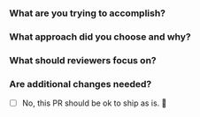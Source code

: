 ### What are you trying to accomplish?

<!-- Please provide a short description of the changes and link to any related issues. Include screenshots or videos for visual changes.  -->

### What approach did you choose and why?

<!-- Here you can explain your approach and reasoning in more detail. -->

### What should reviewers focus on?

<!-- Let reviewers know if there is anything that needs special attention. You can also describe any alternatives that you explored. -->

### Are additional changes needed?

<!-- Please add a ⚠️ note here if this PR depends on additional changes. For example an update from Primer Primitives. Or additional changes when shipping to "dotcom". This will make sure we don't forget to include them. -->

- [ ] No, this PR should be ok to ship as is. 🚢 
